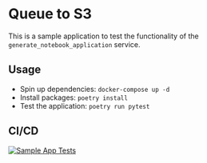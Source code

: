 # Queue to S3

This is a sample application to test the functionality of the `generate_notebook_application` service.

## Usage

* Spin up dependencies: `docker-compose up -d`
* Install packages: `poetry install`
* Test the application: `poetry run pytest`

## CI/CD

[![Sample App Tests](https://github.com/awhipp/python_app_to_databricks/actions/workflows/sample_app_tests.yml/badge.svg)](https://github.com/awhipp/python_app_to_databricks/actions/workflows/sample_app_tests.yml)